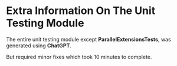 # Extra Information On The Unit Testing Module

The entire unit testing module except **ParallelExtensionsTests**, was generated using **ChatGPT**.

But required minor fixes which took 10 minutes to complete.
